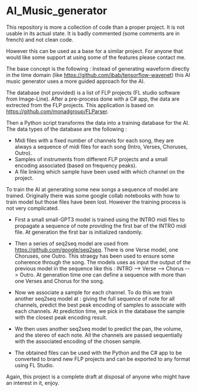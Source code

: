 # AI_Music_generator

This repository is more a collection of code than a proper project. It is not usable in its actual state. It is badly commented (some comments are in french) and not clean code.

However this can be used as a base for a similar project.
For anyone that would like some support at using some of the features please contact me.


The base concept is the following :
Instead of generating waveform directly in the time domain (like https://github.com/ibab/tensorflow-wavenet) this AI music generator uses a more guided approach for the AI.

The database (not provided) is a list of FLP projects (FL studio software from Image-Line). After a pre-process done with a C# app, the data are extrected from the FLP projects.
This application is based on https://github.com/monadgroup/FLParser.

Then a Python script transforms the data into a training database for the AI. 
The data types of the database are the following :

  - Midi files with a fixed number of channels for each song, they are always a sequence of midi files for each song (Intro, Verses, Choruses, Outro).
  - Samples of instruments from different FLP projects and a small encoding associated (based on frequency peaks).
  - A file linking which sample have been used with which channel on the project.

To train the AI at generating some new songs a sequence of model are trained. Originally there was some google collab notebooks with how to train model but those files have been lost.
However the training process is not very complicated.

  - First a small small-GPT3 model is trained using the INTRO midi files to propagate a sequence of note providing the first bar of the INTRO midi file. At generation the first bar is initialized randomly.  
    
  - Then a series of seq2seq model are used from https://github.com/google/seq2seq. There is one Verse model, one Choruses, one Outro. This straegy has been used to ensure some coherence through the song. The models uses as input the output of the previous model in the sequence like this : INTRO --> Verse --> Chorus --> Outro.
    At generation time one can define a sequence with more than one Verses and Chorus for the song.

  - Now we associate a sample for each channel. To do this we train another seq2seq model at : giving the full sequence of note for all channels, predict the best peak encoding of samples to associate with each channels. At prediction time, we pick in the database the sample with the closest peak encoding result.

  - We then uses another seq2seq model to predict the pan, the volume, and the stereo of each note. All the channels are passed sequentially with the associated encoding of the chosen sample.

- The obtained files can be used with the Python and the C# app to be converted to brand new FLP projects and can be exported to any format using FL Studio.
  
Again, this project is a complete draft at disposal of anyone who might have an interest in it, enjoy.


